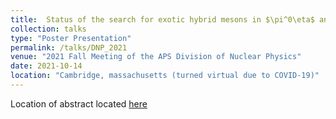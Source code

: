 ```yaml
---
title:  Status of the search for exotic hybrid mesons in $\pi^0\eta$ and $\pi^0\eta' systems at GlueX - DNP
collection: talks
type: "Poster Presentation"
permalink: /talks/DNP_2021
venue: "2021 Fall Meeting of the APS Division of Nuclear Physics"
date: 2021-10-14
location: "Cambridge, massachusetts (turned virtual due to COVID-19)"
---
```


Location of abstract located [here](https://meetings.aps.org/Meeting/DNP21/Session/QG.5)
